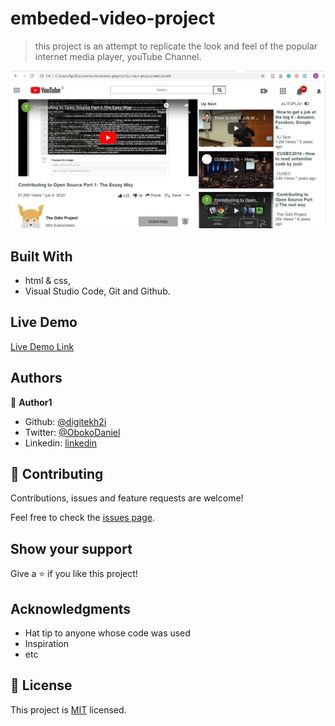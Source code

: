 
# embeded-video-project

> this project is an attempt to replicate the look and feel of the popular internet media player, youTube Channel.

![screenshot](image/main-final.jpg)


## Built With

- html & css,
- Visual Studio Code, Git and Github.

## Live Demo
[Live Demo Link](https://digitekh2i.github.io/embeded-video-project/)

## Authors

👤 **Author1**

- Github: [@digitekh2i](https://https://github.com/digitekh2i)
- Twitter: [@ObokoDaniel](https://twitter.com/ObokoDaniel)
- Linkedin: [linkedin](http://linkedin.com/in/daniel-dikachi-1luvtek101)

## 🤝 Contributing

Contributions, issues and feature requests are welcome!

Feel free to check the [issues page](issues/).

## Show your support

Give a ⭐️ if you like this project!

## Acknowledgments

- Hat tip to anyone whose code was used
- Inspiration
- etc

## 📝 License

This project is [MIT](lic.url) licensed.
